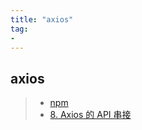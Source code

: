 ```yaml
---
title: "axios"
tag: 
- 
---
```

## axios
>- [npm](https://www.npmjs.com/package/axios)
>- [8. Axios 的 API 串接](JavaScript/資料類型/JSON/8.%20Axios%20的%20API%20串接.md)



